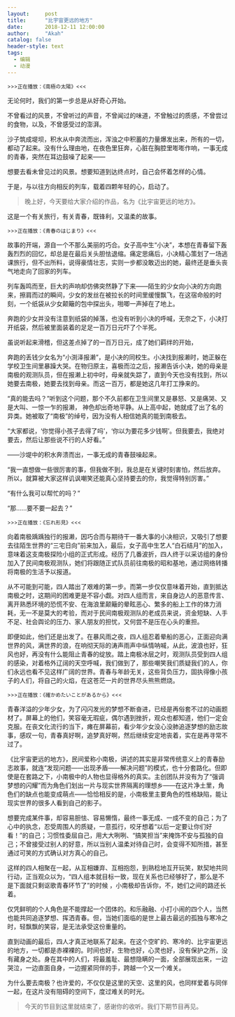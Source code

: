 ```yaml
---
layout:     post
title:      "比宇宙更远的地方"
date:       2018-12-11 12:00:00
author:     "Akah"
catalog: false
header-style: text
tags:
  - 编辑
  - 动漫
---
```


<small>>>>正在播放：《南極の太陽》<<<</small>

无论何时，我们的第一步总是从好奇心开始。

不曾看过的风景，不曾听过的声音，不曾闻过的味道，不曾触过的质感，不曾尝过的食物，以及，不曾感受过的澎湃。

沙子筑成堤坝，积水从中奔流而出，浑浊之中积蓄的力量爆发出来，所有的一切，都动了起来。没有什么理由地，在夜色里狂奔，心脏在胸腔里嘭嘭作响，一事无成的青春，突然在耳边鼓噪了起来——

想要去看未曾见过的风景。想要知道到达终点时，自己会怀着怎样的心情。

于是，与以往方向相反的列车，载着四颗年轻的心，启动了。



> 晚上好，今天要给大家介绍的作品，名为《比宇宙更远的地方》。



这是一个有关旅行，有关青春，既锋利，又温柔的故事。

 

<small>>>>正在播放：《青春のはじまり》<<<</small>

故事的开端，源自一个不那么美丽的巧合。女子高中生“小决”，本想在青春留下轰轰烈烈的回忆，却总是在最后关头胆怯退缩。痛定思痛后，小决精心策划了一场逃课旅行，但不出所料，说得豪情壮志，实则一步都没敢迈出的她，最终还是垂头丧气地走向了回家的列车。

列车轰鸣而至，巨大的声响却仿佛突然静了下来——陌生的少女向小决的方向跑来，擦肩而过的瞬间，少女的发丝在被拉长的时间里缓慢飘飞，在这宿命般的时刻，一个纸袋从少女颠簸的包中探出头，啪唧一声掉在了地上。

奔跑的少女并没有注意到纸袋的掉落，也没有听到小决的呼喊，无奈之下，小决打开纸袋，然后被里面装着的足足一百万日元吓了个半死。

虽说听起来滑稽，但这差点掉了的一百万日元，成了她们羁绊的开始，

 

奔跑的丢钱少女名为“小渕泽报濑”，是小决的同校生。小决找到报濑时，她正躲在学校卫生间里暴躁大哭。在物归原主，喜极而泣之后，报濑告诉小决，她的母亲是南极的观测队员，但在报濑上初中时，母亲就失踪了，直到今天也没有找到，所以她要去南极，她要去找到母亲。而这一百万，都是她这几年打工挣来的。

“真的能去吗？”听到这个问题，那个不久前都在卫生间里又是暴怒、又是痛哭、又是大叫、一惊一乍的报濑， 神色却出奇地平静。从上高中起，她就成了出了名的异类。她被取了“南极”的绰号，因为没有人相信她真的能到南极去。

“大家都说，‘你觉得小孩子去得了吗’，‘你以为要花多少钱啊’。但我要去，我绝对要去，然后让那些说不行的人好看。”

 

——沙堤中的积水奔溃而出，一事无成的青春鼓噪起来。

“我一直想做一些很厉害的事，但我做不到，我总是在关键时刻害怕，然后放弃。所以，就算被大家这样讥讽嘲笑还能真心坚持要去的你，我觉得特别厉害。”

“有什么我可以帮忙的吗？”

“那……要不要一起去？”

 

<small>>>>正在播放：《忘れ形見》<<<</small>

向着南极踽踽独行的报濑，因巧合而与期待干一番大事的小决相识，又吸引了想要去往陌生世界的“三宅日向”前来加入，最后，女子高中生艺人“白石结月”的加入，意味着这支南极探险小组的正式形成。经历了几番波折，四人终于以采访组的身份加入了民间南极观测队，她们将跟随正式队员前往南极的昭和基地，通过网络转播将南极的生活予以报道。

从不可能到可能，四人踏出了艰难的第一步。而第一步仅仅意味着开始，直到抵达南极之时，这期间的困难更是不容小觑。对四人组而言，来自身边人的恶意传言、离开熟悉环境的恐慌不安、在海浪里颠簸的晕眩恶心、繁多的船上工作的体力消耗，无一不是莫大的考验，而对于民间南极观测队的老成员来说，资金短缺、人手不足、社会舆论的压力、家人朋友的担忧，又何尝不是压在心头的重担。

即便如此，他们还是出发了。在暴风雨之夜，四人组忍着晕船的恶心，正面迎向满世界的风，满世界的浪，在响彻天际的涛声雨声中纵情呐喊，从此，波浪也好，狂风也好，再没有什么能阻止青春的绽放。踏上南极冰层之时，观测队员受到四人组的感染，对着格外辽阔的天空呼喊，我们做到了，那些嘲笑我们质疑我们的人，你们永远也看不见这样广阔的世界。青春与年龄无关，这些背负压力，固执得像小孩子的人们，将自己的火焰，在这苍茫一片的世界尽头熊熊燃烧。

 

<small>>>>正在播放：《確かめたいことがあるから》<<<</small>

青春洋溢的少年少女，为了闪闪发光的梦想不断奋进，已经是再俗套不过的动画题材了。屏幕上的他们，笑容毫无瑕疵，偶尔遇到挫折，观众也都知道，他们一定会克服。在丧文化流行的当下，瘫在屏幕前，看少年少女没心没肺追逐梦想的励志故事，感叹一句，青春真好啊，追梦真好啊，然后继续安定地丧着，实在是再寻常不过了。

《比宇宙更远的地方》，民间爱称小南极，讲述的其实是非常传统意义上的青春励志故事，就连“发现问题——出现矛盾——解决问题”的模式，也十分套路化。但即使是在套路之下，小南极中的人物也显得格外的真实。主创团队并没有为了“强调梦想的闪耀”而为角色们划出一片与现实世界隔离的理想乡——在这片净土里，角色们的缺点也能变成萌点——恰恰相反的是，小南极里主要角色的性格缺陷，能让现实世界的很多人看到自己的影子。

想要完成某件事，却容易胆怯、容易懒惰，最终一事无成、一成不变的自己；为了心中的执念，忍受周围人的质疑，一意孤行，咬牙想着“以后一定要让你们好看！”的自己；习惯性委屈自己，用大大咧咧、“搞笑担当”来掩饰不安与孤独的自己；不曾接受过别人的好意，所以当别人温柔对待自己时，会变得不知所措，甚至通过可笑的方式确认对方真心的自己。

 

这样的四人相聚在一起，从互相嫌弃、互相抱怨，到熟稔地互开玩笑，默契地共同行动，正当观众以为，“四人组本就目标一致，现在关系也已经够好了，那么是不是下面就只剩讴歌青春环节了”的时候 ，小南极却告诉你，不，她们之间的路还长着。

仅凭鲜明的个人角色是不能撑起一个团体的。和乐融融、小打小闹的四个人，当然也能共同追逐梦想、挥洒青春。但，当她们面临的是世上最古最远的孤独与寒冷之时，轻飘飘的笑容，是无法承受这份重量的。

直到动画的最后，四人才真正地联系了起来。在这个空旷的、寒冷的、比宇宙更远的地方，一切都是赤裸裸的。时间也好，生物也好，心灵也好，没有保护之所，没有藏身之处。身在其中的人们，将最羞耻、最想隐瞒的一面，全部展现出来，一边哭泣，一边直面自身，一边握紧同伴的手，跨越一个又一个难关。

为什么要去南极？也许爱的，不仅仅是这里的天空、这里的风，也同样爱着与同伴一起，在这片没有阻碍的空间下，度过难关的时光。




> 今天的节目到这里就结束了，感谢你的收听。我们下期节目再见。



